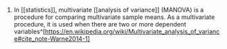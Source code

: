 1. In [[statistics]], multivariate [[analysis of variance]] (MANOVA) is a procedure for comparing multivariate sample means. As a multivariate procedure, it is used when there are two or more dependent variables^[https://en.wikipedia.org/wiki/Multivariate_analysis_of_variance#cite_note-Warne2014-1]